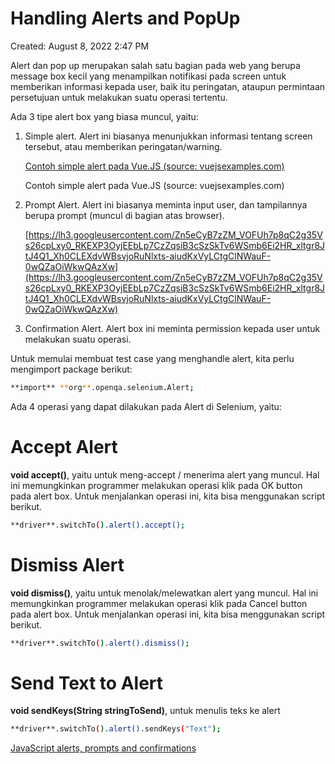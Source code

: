# Handling Alerts and PopUp

Created: August 8, 2022 2:47 PM

Alert dan pop up merupakan salah satu bagian pada web yang berupa message box kecil yang menampilkan notifikasi pada screen untuk memberikan informasi kepada user, baik itu peringatan, ataupun permintaan persetujuan untuk melakukan suatu operasi tertentu.

Ada 3 tipe alert box yang biasa muncul, yaitu:

1. Simple alert. Alert ini biasanya menunjukkan informasi tentang screen tersebut, atau memberikan peringatan/warning.
    
    [Contoh simple alert pada Vue.JS (source: vuejsexamples.com)](https://lh5.googleusercontent.com/TKeuVq3dHkLBOp2Jx0h43vWeH1K3w-gIQyITGSWk0ZAk8UAh5XAPXXfXs5uZhOu27t2vGwNASmzslDJUZHo5rQGQ8MouRuLdxDKNmURQQt_rnG4IEjkqDVB_yhYF_5D1YX7lSjovJPAOekW2xjtfog)
    
    Contoh simple alert pada Vue.JS (source: vuejsexamples.com)
    
2. Prompt Alert. Alert ini biasanya meminta input user, dan tampilannya berupa prompt (muncul di bagian atas browser).
    
    [https://lh3.googleusercontent.com/Zn5eCyB7zZM_VOFUh7p8qC2g35Vs26cpLxy0_RKEXP3OyjEEbLp7CzZqsiB3cSzSkTv6WSmb6Ei2HR_xltgr8JtJ4Q1_Xh0CLEXdvWBsvjoRuNlxts-aiudKxVyLCtgClNWauF-0wQZaOiWkwQAzXw](https://lh3.googleusercontent.com/Zn5eCyB7zZM_VOFUh7p8qC2g35Vs26cpLxy0_RKEXP3OyjEEbLp7CzZqsiB3cSzSkTv6WSmb6Ei2HR_xltgr8JtJ4Q1_Xh0CLEXdvWBsvjoRuNlxts-aiudKxVyLCtgClNWauF-0wQZaOiWkwQAzXw)
    
3. Confirmation Alert. Alert box ini meminta permission kepada user untuk melakukan suatu operasi.

Untuk memulai membuat test case yang menghandle alert, kita perlu mengimport package berikut:

```bash
**import** **org**.openqa.selenium.Alert;
```

Ada 4 operasi yang dapat dilakukan pada Alert di Selenium, yaitu:

# **Accept Alert**

**void accept()**, yaitu untuk meng-accept / menerima alert yang muncul. Hal ini memungkinkan programmer melakukan operasi klik pada OK button pada alert box. Untuk menjalankan operasi ini, kita bisa menggunakan script berikut.

```bash
**driver**.switchTo().alert().accept();
```

# **Dismiss Alert**

**void dismiss()**, yaitu untuk menolak/melewatkan alert yang muncul. Hal ini memungkinkan programmer melakukan operasi klik pada Cancel button pada alert box. Untuk menjalankan operasi ini, kita bisa menggunakan script berikut.

```bash
**driver**.switchTo().alert().dismiss();
```

# **Send Text to Alert**

**void sendKeys(String stringToSend)**, untuk menulis teks ke alert

```bash
**driver**.switchTo().alert().sendKeys("Text");
```

[JavaScript alerts, prompts and confirmations](https://www.selenium.dev/documentation/webdriver/browser/alerts/)